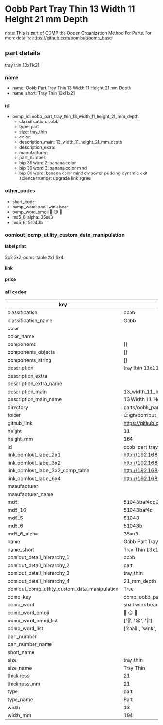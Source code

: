 # Oobb Part Tray Thin 13 Width 11 Height 21 mm Depth  

note: This is part of OOMP the Oopen Organization Method For Parts. For more details: https://github.com/oomlout/oomp_base

##  part details
  



tray thin 13x11x21



### name
* name: Oobb Part Tray Thin 13 Width 11 Height 21 mm Depth
* name_short: Tray Thin 13x11x21 
### id
* oomp_id: oobb_part_tray_thin_13_width_11_height_21_mm_depth
  * classification: oobb
  * type: part
  * size: tray_thin
  * color: 
  * description_main: 13_width_11_height_21_mm_depth
  * description_extra: 
  * manufacturer: 
  * part_number: 
  * bip 39 word 2: banana color
  * bip 39 word 3: banana color mind
  * bip 39 word: banana color mind empower pudding dynamic exit science trumpet upgrade link agree

### other_codes
* short_code: 
* oomp_word: snail wink bear
* oomp_word_emoji :snail: :wink: :bear:
* md5_6_alpha: 35su3
* md5_6: 51043b






### oomlout_oomp_utility_custom_data_manipulation
#### label print
[3x2](http://192.168.1.245:1112/?label=oomp%2035su3)
[3x2_oomp_table](http://192.168.1.108:1112/?label=oomp%2035su3)
[2x1](http://192.168.1.242:1112/?label=oomp%2035su3)
[6x4](http://192.168.1.55:1112/?label=oomp%2035su3)    

#### link

                              

#### price







### all codes 
| key | value |  
| --- | --- |  
| classification | oobb |  
| classification_name | Oobb |  
| color |  |  
| color_name |  |  
| components | [] |  
| components_objects | [] |  
| components_string | [] |  
| description | tray thin 13x11x21 |  
| description_extra |  |  
| description_extra_name |  |  
| description_main | 13_width_11_height_21_mm_depth |  
| description_main_name | 13 Width 11 Height 21 mm Depth |  
| directory | parts/oobb_part_tray_thin_13_width_11_height_21_mm_depth |  
| folder | C:\gh\oomlout_oobb_version_4_generated_parts\parts\oobb_part_tray_thin_13_width_11_height_21_mm_depth |  
| github_link | https://github.com/oomlout/oomlout_oomp_part_src/tree/main/parts/oobb_part_tray_thin_13_width_11_height_21_mm_depth |  
| height | 11 |  
| height_mm | 164 |  
| id | oobb_part_tray_thin_13_width_11_height_21_mm_depth |  
| link_oomlout_label_2x1 | http://192.168.1.242:1112/?label=oomp%2035su3 |  
| link_oomlout_label_3x2 | http://192.168.1.245:1112/?label=oomp%2035su3 |  
| link_oomlout_label_3x2_oomp_table | http://192.168.1.108:1112/?label=oomp%2035su3 |  
| link_oomlout_label_6x4 | http://192.168.1.55:1112/?label=oomp%2035su3 |  
| manufacturer |  |  
| manufacturer_name |  |  
| md5 | 51043baf4cc0e9fd1356949119cb6891 |  
| md5_10 | 51043baf4c |  
| md5_5 | 51043 |  
| md5_6 | 51043b |  
| md5_6_alpha | 35su3 |  
| name | Oobb Part Tray Thin 13 Width 11 Height 21 mm Depth |  
| name_short | Tray Thin 13x11x21  |  
| oomlout_detail_hierarchy_1 | oobb |  
| oomlout_detail_hierarchy_2 | part |  
| oomlout_detail_hierarchy_3 | tray_thin |  
| oomlout_detail_hierarchy_4 | 21_mm_depth |  
| oomlout_oomp_utility_custom_data_manipulation | True |  
| oomp_key | oomp_oobb_part_tray_thin_13_width_11_height_21_mm_depth |  
| oomp_word | snail wink bear |  
| oomp_word_emoji | :snail: :wink: :bear: |  
| oomp_word_emoji_list | [':snail:', ':wink:', ':bear:'] |  
| oomp_word_list | ['snail', 'wink', 'bear'] |  
| part_number |  |  
| part_number_name |  |  
| short_name |  |  
| size | tray_thin |  
| size_name | Tray Thin |  
| thickness | 21 |  
| thickness_mm | 21 |  
| type | part |  
| type_name | Part |  
| width | 13 |  
| width_mm | 194 |  
